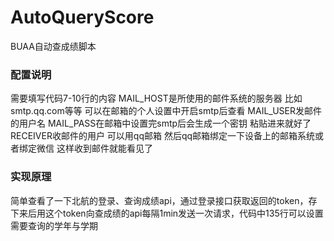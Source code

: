 # AutoQueryScore
BUAA自动查成绩脚本

### 配置说明
需要填写代码7-10行的内容 
MAIL_HOST是所使用的邮件系统的服务器 比如smtp.qq.com等等 可以在邮箱的个人设置中开启smtp后查看
MAIL_USER发邮件的用户名
MAIL_PASS在邮箱中设置完smtp后会生成一个密钥 粘贴进来就好了
RECEIVER收邮件的用户 可以用qq邮箱 然后qq邮箱绑定一下设备上的邮箱系统或者绑定微信 这样收到邮件就能看见了

### 实现原理
简单查看了一下北航的登录、查询成绩api，通过登录接口获取返回的token，存下来后用这个token向查成绩的api每隔1min发送一次请求，代码中135行可以设置需要查询的学年与学期
